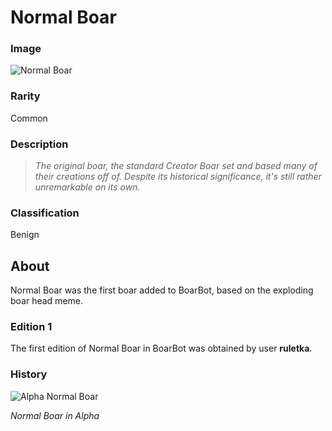 # Normal Boar

### Image

![Normal Boar](/img/boars/NormalBoar.png)

### Rarity

Common

### Description

> *The original boar, the standard Creator Boar set and based many of their creations off of. Despite its historical significance, it's still rather unremarkable on its own.*

### Classification

Benign

## About

Normal Boar was the first boar added to BoarBot, based on the exploding boar head meme.

### Edition 1

The first edition of Normal Boar in BoarBot was obtained by user **ruletka**.

### History

![Alpha Normal Boar](/img/alpha/NormalBoar.png)

*Normal Boar in Alpha*
